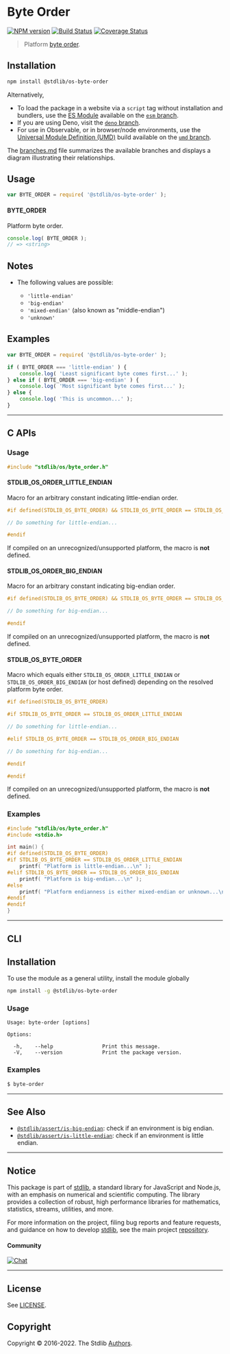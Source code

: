 <!--

@license Apache-2.0

Copyright (c) 2020 The Stdlib Authors.

Licensed under the Apache License, Version 2.0 (the "License");
you may not use this file except in compliance with the License.
You may obtain a copy of the License at

   http://www.apache.org/licenses/LICENSE-2.0

Unless required by applicable law or agreed to in writing, software
distributed under the License is distributed on an "AS IS" BASIS,
WITHOUT WARRANTIES OR CONDITIONS OF ANY KIND, either express or implied.
See the License for the specific language governing permissions and
limitations under the License.

-->

# Byte Order

[![NPM version][npm-image]][npm-url] [![Build Status][test-image]][test-url] [![Coverage Status][coverage-image]][coverage-url] <!-- [![dependencies][dependencies-image]][dependencies-url] -->

> Platform [byte order][endianness].

<section class="installation">

## Installation

```bash
npm install @stdlib/os-byte-order
```

Alternatively,

-   To load the package in a website via a `script` tag without installation and bundlers, use the [ES Module][es-module] available on the [`esm` branch][esm-url].
-   If you are using Deno, visit the [`deno` branch][deno-url].
-   For use in Observable, or in browser/node environments, use the [Universal Module Definition (UMD)][umd] build available on the [`umd` branch][umd-url].

The [branches.md][branches-url] file summarizes the available branches and displays a diagram illustrating their relationships.

</section>

<section class="usage">

## Usage

```javascript
var BYTE_ORDER = require( '@stdlib/os-byte-order' );
```

#### BYTE_ORDER

Platform byte order.

```javascript
console.log( BYTE_ORDER );
// => <string>
```

</section>

<!-- /.usage -->

<section class="notes">

## Notes

-   The following values are possible:

    -   `'little-endian'`
    -   `'big-endian'`
    -   `'mixed-endian'` (also known as "middle-endian")
    -   `'unknown'`

</section>

<!-- /.notes -->

<section class="examples">

## Examples

<!-- eslint no-undef: "error" -->

```javascript
var BYTE_ORDER = require( '@stdlib/os-byte-order' );

if ( BYTE_ORDER === 'little-endian' ) {
    console.log( 'Least significant byte comes first...' );
} else if ( BYTE_ORDER === 'big-endian' ) {
    console.log( 'Most significant byte comes first...' );
} else {
    console.log( 'This is uncommon...' );
}
```

</section>

<!-- /.examples -->

<!-- C interface documentation. -->

* * *

<section class="c">

## C APIs

<!-- Section to include introductory text. Make sure to keep an empty line after the intro `section` element and another before the `/section` close. -->

<section class="intro">

</section>

<!-- /.intro -->

<!-- C usage documentation. -->

<section class="usage">

### Usage

```c
#include "stdlib/os/byte_order.h"
```

#### STDLIB_OS_ORDER_LITTLE_ENDIAN

Macro for an arbitrary constant indicating little-endian order.

```c
#if defined(STDLIB_OS_BYTE_ORDER) && STDLIB_OS_BYTE_ORDER == STDLIB_OS_ORDER_LITTLE_ENDIAN

// Do something for little-endian...

#endif
```

If compiled on an unrecognized/unsupported platform, the macro is **not** defined.

#### STDLIB_OS_ORDER_BIG_ENDIAN

Macro for an arbitrary constant indicating big-endian order.

```c
#if defined(STDLIB_OS_BYTE_ORDER) && STDLIB_OS_BYTE_ORDER == STDLIB_OS_ORDER_BIG_ENDIAN

// Do something for big-endian...

#endif
```

If compiled on an unrecognized/unsupported platform, the macro is **not** defined.

#### STDLIB_OS_BYTE_ORDER

Macro which equals either `STDLIB_OS_ORDER_LITTLE_ENDIAN` or `STDLIB_OS_ORDER_BIG_ENDIAN` (or host defined) depending on the resolved platform byte order.

```c
#if defined(STDLIB_OS_BYTE_ORDER)

#if STDLIB_OS_BYTE_ORDER == STDLIB_OS_ORDER_LITTLE_ENDIAN

// Do something for little-endian...

#elif STDLIB_OS_BYTE_ORDER == STDLIB_OS_ORDER_BIG_ENDIAN

// Do something for big-endian...

#endif

#endif
```

If compiled on an unrecognized/unsupported platform, the macro is **not** defined.

</section>

<!-- /.usage -->

<!-- C API usage notes. Make sure to keep an empty line after the `section` element and another before the `/section` close. -->

<section class="notes">

</section>

<!-- /.notes -->

<!-- C API usage examples. -->

<section class="examples">

### Examples

```c
#include "stdlib/os/byte_order.h"
#include <stdio.h>

int main() {
#if defined(STDLIB_OS_BYTE_ORDER)
#if STDLIB_OS_BYTE_ORDER == STDLIB_OS_ORDER_LITTLE_ENDIAN
    printf( "Platform is little-endian...\n" );
#elif STDLIB_OS_BYTE_ORDER == STDLIB_OS_ORDER_BIG_ENDIAN
    printf( "Platform is big-endian...\n" );
#else
    printf( "Platform endianness is either mixed-endian or unknown...\n" )
#endif
#endif
}
```

</section>

<!-- /.examples -->

</section>

<!-- /.c -->

* * *

<section class="cli">

## CLI

<section class="installation">

## Installation

To use the module as a general utility, install the module globally

```bash
npm install -g @stdlib/os-byte-order
```

</section>

<!-- CLI usage documentation. -->

<section class="usage">

### Usage

```text
Usage: byte-order [options]

Options:

  -h,    --help                Print this message.
  -V,    --version             Print the package version.
```

</section>

<!-- /.usage -->

<section class="examples">

### Examples

```bash
$ byte-order
```

</section>

<!-- /.examples -->

</section>

<!-- /.cli -->

<!-- Section for related `stdlib` packages. Do not manually edit this section, as it is automatically populated. -->

<section class="related">

* * *

## See Also

-   <span class="package-name">[`@stdlib/assert/is-big-endian`][@stdlib/assert/is-big-endian]</span><span class="delimiter">: </span><span class="description">check if an environment is big endian.</span>
-   <span class="package-name">[`@stdlib/assert/is-little-endian`][@stdlib/assert/is-little-endian]</span><span class="delimiter">: </span><span class="description">check if an environment is little endian.</span>

</section>

<!-- /.related -->

<!-- Section for all links. Make sure to keep an empty line after the `section` element and another before the `/section` close. -->


<section class="main-repo" >

* * *

## Notice

This package is part of [stdlib][stdlib], a standard library for JavaScript and Node.js, with an emphasis on numerical and scientific computing. The library provides a collection of robust, high performance libraries for mathematics, statistics, streams, utilities, and more.

For more information on the project, filing bug reports and feature requests, and guidance on how to develop [stdlib][stdlib], see the main project [repository][stdlib].

#### Community

[![Chat][chat-image]][chat-url]

---

## License

See [LICENSE][stdlib-license].


## Copyright

Copyright &copy; 2016-2022. The Stdlib [Authors][stdlib-authors].

</section>

<!-- /.stdlib -->

<!-- Section for all links. Make sure to keep an empty line after the `section` element and another before the `/section` close. -->

<section class="links">

[npm-image]: http://img.shields.io/npm/v/@stdlib/os-byte-order.svg
[npm-url]: https://npmjs.org/package/@stdlib/os-byte-order

[test-image]: https://github.com/stdlib-js/os-byte-order/actions/workflows/test.yml/badge.svg?branch=main
[test-url]: https://github.com/stdlib-js/os-byte-order/actions/workflows/test.yml?query=branch:main

[coverage-image]: https://img.shields.io/codecov/c/github/stdlib-js/os-byte-order/main.svg
[coverage-url]: https://codecov.io/github/stdlib-js/os-byte-order?branch=main

<!--

[dependencies-image]: https://img.shields.io/david/stdlib-js/os-byte-order.svg
[dependencies-url]: https://david-dm.org/stdlib-js/os-byte-order/main

-->

[chat-image]: https://img.shields.io/gitter/room/stdlib-js/stdlib.svg
[chat-url]: https://gitter.im/stdlib-js/stdlib/

[stdlib]: https://github.com/stdlib-js/stdlib

[stdlib-authors]: https://github.com/stdlib-js/stdlib/graphs/contributors

[umd]: https://github.com/umdjs/umd
[es-module]: https://developer.mozilla.org/en-US/docs/Web/JavaScript/Guide/Modules

[deno-url]: https://github.com/stdlib-js/os-byte-order/tree/deno
[umd-url]: https://github.com/stdlib-js/os-byte-order/tree/umd
[esm-url]: https://github.com/stdlib-js/os-byte-order/tree/esm
[branches-url]: https://github.com/stdlib-js/os-byte-order/blob/main/branches.md

[stdlib-license]: https://raw.githubusercontent.com/stdlib-js/os-byte-order/main/LICENSE

[endianness]: https://en.wikipedia.org/wiki/Endianness

<!-- <related-links> -->

[@stdlib/assert/is-big-endian]: https://github.com/stdlib-js/assert-is-big-endian

[@stdlib/assert/is-little-endian]: https://github.com/stdlib-js/assert-is-little-endian

<!-- </related-links> -->

</section>

<!-- /.links -->
